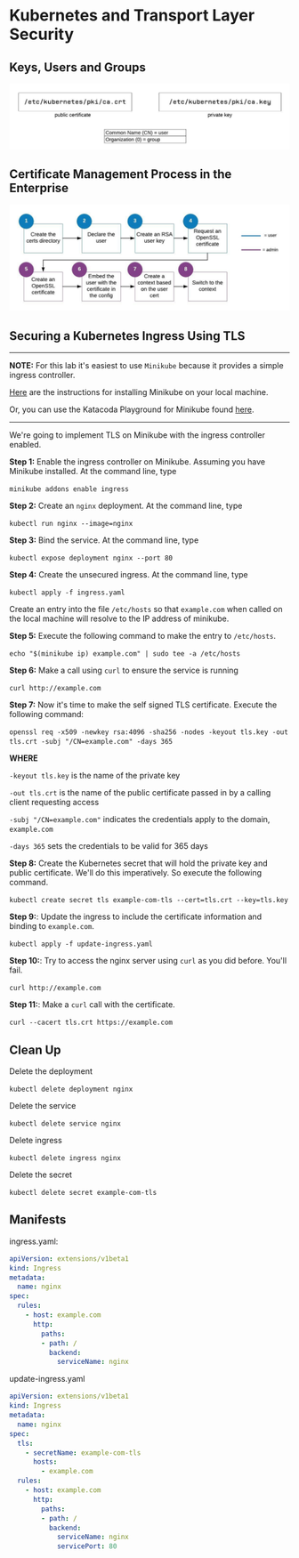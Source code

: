 
# Kubernetes and Transport Layer Security

## Keys, Users and Groups

![certificate-analysis](./images/certs.jpeg)


## Certificate Management Process in the Enterprise

![Certificate Management Process](./images/rbac-process.jpeg)


## Securing a Kubernetes Ingress Using TLS

------

**NOTE:** For this lab it's easiest to use `Minikube` because it provides a simple ingress controller.

[Here](https://kubernetes.io/docs/tasks/tools/install-minikube/) are the instructions for installing Minikube on your local machine.

Or, you can use the  Katacoda Playground for Minikube found [here](https://katacoda.com/courses/kubernetes/kubectl-run-containers).

------

We're going to implement TLS on Minikube with the ingress controller enabled.

**Step 1:** Enable the ingress controller on Minikube. Assuming you have Minikube installed. At the command line, type

`minikube addons enable ingress`

**Step 2:** Create an `nginx` deployment. At the command line, type

`kubectl run nginx --image=nginx`

**Step 3:** Bind the service. At the command line, type

`kubectl expose deployment nginx --port 80`

**Step 4:** Create the unsecured ingress. At the command line, type

`kubectl apply -f ingress.yaml`

Create an entry into the file `/etc/hosts` so that `example.com` when called on the local machine will
resolve to the IP address of minikube.

**Step 5:** Execute the following command to make the entry to `/etc/hosts`.

`echo "$(minikube ip) example.com" | sudo tee -a /etc/hosts`

**Step 6:** Make a call using `curl` to ensure the service is running

`curl http://example.com`

**Step 7:** Now it's time to make the self signed TLS certificate. Execute the following command:

`openssl req -x509 -newkey rsa:4096 -sha256 -nodes -keyout tls.key -out tls.crt -subj "/CN=example.com" -days 365`

**WHERE**

`-keyout tls.key` is the name of the private key

`-out tls.crt` is the name of the public certificate passed in by a calling client requesting access

`-subj "/CN=example.com"` indicates the credentials apply to the domain, `example.com`

`-days 365` sets the credentials to be valid for 365 days

**Step 8:** Create the Kubernetes secret that will hold the private key and public certificate. We'll do
this imperatively. So execute the following command.

`kubectl create secret tls example-com-tls --cert=tls.crt --key=tls.key`

**Step 9:**: Update the ingress to include the certificate information and binding to `example.com`.

`kubectl apply -f update-ingress.yaml`

**Step 10:**: Try to access the nginx server using `curl` as you did before. You'll fail.

`curl http://example.com`

**Step 11:**: Make a `curl` call with the certificate.

`curl --cacert tls.crt https://example.com`

## Clean Up

Delete the deployment

`kubectl delete deployment nginx`

Delete the service

`kubectl delete service nginx`

Delete ingress

`kubectl delete ingress nginx`

Delete the secret

`kubectl delete secret example-com-tls`

## Manifests

ingress.yaml:

```yaml
apiVersion: extensions/v1beta1
kind: Ingress
metadata:
  name: nginx
spec:
  rules:
    - host: example.com
      http:
        paths:
        - path: /
          backend:
            serviceName: nginx
```

update-ingress.yaml
```yaml
apiVersion: extensions/v1beta1
kind: Ingress
metadata:
  name: nginx
spec:
  tls:
    - secretName: example-com-tls
      hosts:
        - example.com
  rules:
    - host: example.com
      http:
        paths:
        - path: /
          backend:
            serviceName: nginx
            servicePort: 80

```





